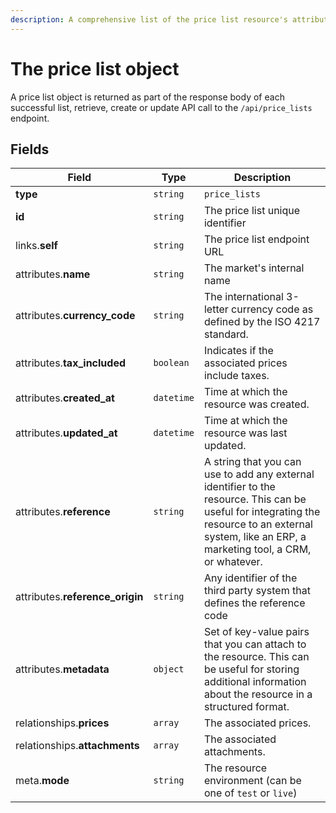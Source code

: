 ```yaml
---
description: A comprehensive list of the price list resource's attributes and relationships
---
```


# The price list object

A price list object is returned as part of the response body of each successful list, retrieve, create or update API call to the `/api/price_lists` endpoint.

## Fields

| Field          | Type     | Description                                  |
| -------------- | -------- | -------------------------------------------- |
| **type**       | `string` | `price_lists`                        |
| **id**         | `string` | The price list unique identifier  |
| links.**self** | `string` | The price list endpoint URL       |
| attributes.**name** | `string` | The market's internal name |
| attributes.**currency_code** | `string` | The international 3-letter currency code as defined by the ISO 4217 standard. |
| attributes.**tax_included** | `boolean` | Indicates if the associated prices include taxes. |
| attributes.**created_at** | `datetime` | Time at which the resource was created. |
| attributes.**updated_at** | `datetime` | Time at which the resource was last updated. |
| attributes.**reference** | `string` | A string that you can use to add any external identifier to the resource. This can be useful for integrating the resource to an external system, like an ERP, a marketing tool, a CRM, or whatever. |
| attributes.**reference_origin** | `string` | Any identifier of the third party system that defines the reference code |
| attributes.**metadata** | `object` | Set of key-value pairs that you can attach to the resource. This can be useful for storing additional information about the resource in a structured format. |
| relationships.**prices** | `array` | The associated prices. |
| relationships.**attachments** | `array` | The associated attachments. |
| meta.**mode** | `string` | The resource environment \(can be one of `test` or `live`\) |

